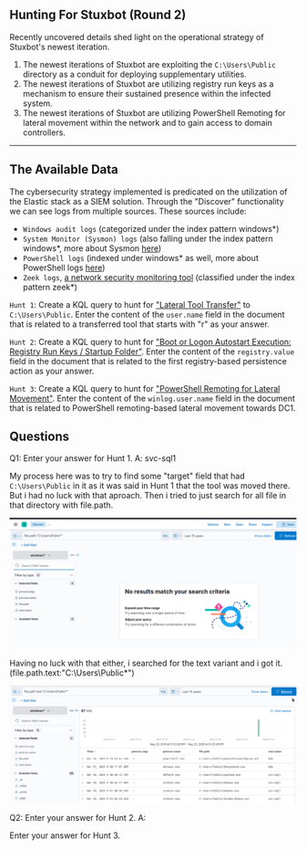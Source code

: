 

## Hunting For Stuxbot (Round 2)

Recently uncovered details shed light on the operational strategy of Stuxbot's newest iteration.

1. The newest iterations of Stuxbot are exploiting the `C:\Users\Public` directory as a conduit for deploying supplementary utilities.
2. The newest iterations of Stuxbot are utilizing registry run keys as a mechanism to ensure their sustained presence within the infected system.
3. The newest iterations of Stuxbot are utilizing PowerShell Remoting for lateral movement within the network and to gain access to domain controllers.

---

## The Available Data

The cybersecurity strategy implemented is predicated on the utilization of the Elastic stack as a SIEM solution. Through the "Discover" functionality we can see logs from multiple sources. These sources include:

- `Windows audit logs` (categorized under the index pattern windows*)
- `System Monitor (Sysmon) logs` (also falling under the index pattern windows*, more about Sysmon [here](https://learn.microsoft.com/en-us/sysinternals/downloads/sysmon))
- `PowerShell logs` (indexed under windows* as well, more about PowerShell logs [here](https://www.splunk.com/en_us/blog/security/hunting-for-malicious-powershell-using-script-block-logging.html))
- `Zeek logs`, [a network security monitoring tool](https://www.elastic.co/guide/en/beats/filebeat/current/exported-fields-zeek.html) (classified under the index pattern zeek*)



`Hunt 1`: Create a KQL query to hunt for ["Lateral Tool Transfer"](https://attack.mitre.org/techniques/T1570/) to `C:\Users\Public`. Enter the content of the `user.name` field in the document that is related to a transferred tool that starts with "r" as your answer.

`Hunt 2`: Create a KQL query to hunt for ["Boot or Logon Autostart Execution: Registry Run Keys / Startup Folder"](https://attack.mitre.org/techniques/T1547/001/). Enter the content of the `registry.value` field in the document that is related to the first registry-based persistence action as your answer.

`Hunt 3`: Create a KQL query to hunt for ["PowerShell Remoting for Lateral Movement"](https://www.ired.team/offensive-security/lateral-movement/t1028-winrm-for-lateral-movement). Enter the content of the `winlog.user.name` field in the document that is related to PowerShell remoting-based lateral movement towards DC1.


## Questions


Q1: Enter your answer for Hunt 1.
A: svc-sql1

My process here was to try to find some "target" field that had `C:\Users\Public` in it as it was said in Hunt 1 that the tool was moved there. But i had no luck with that aproach.
Then i tried to just search for all file in that directory with file.path.

![](../../Img/Pasted%20image%2020250522192231.png)

Having no luck with that either, i searched for the text variant and i got it. (file.path.text:"C:\Users\Public*")

![](../../Img/Pasted%20image%2020250522192355.png)

Q2: Enter your answer for Hunt 2.
A: 

Enter your answer for Hunt 3.